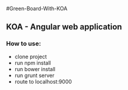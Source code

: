 #Green-Board-With-KOA

## KOA - Angular web application
 
### How to use:

* clone project 
* run npm install 
* run bower install
* run grunt server 
* route to localhost:9000
